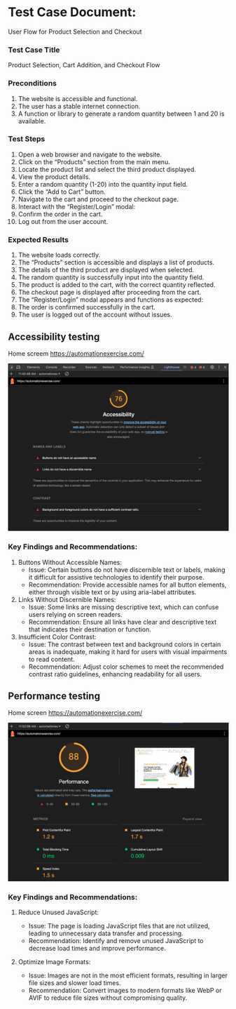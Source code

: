 # Test Case Document: 

User Flow for Product Selection and Checkout

### Test Case Title

Product Selection, Cart Addition, and Checkout Flow

### Preconditions

1.	The website is accessible and functional.
2.	The user has a stable internet connection.
3.	A function or library to generate a random quantity between 1 and 20 is available.

### Test Steps

1.	Open a web browser and navigate to the website.
2.	Click on the “Products” section from the main menu.
3.	Locate the product list and select the third product displayed.
4.	View the product details.
5.	Enter a random quantity (1-20) into the quantity input field.
6.	Click the “Add to Cart” button.
7.	Navigate to the cart and proceed to the checkout page.
8.	Interact with the “Register/Login” modal:
9.	Confirm the order in the cart.
10.	Log out from the user account.

### Expected Results

1.	The website loads correctly.
2.	The “Products” section is accessible and displays a list of products.
3.	The details of the third product are displayed when selected.
4.	The random quantity is successfully input into the quantity field.
5.	The product is added to the cart, with the correct quantity reflected.
6.	The checkout page is displayed after proceeding from the cart.
7.	The “Register/Login” modal appears and functions as expected:
8.	The order is confirmed successfully in the cart.
9.	The user is logged out of the account without issues.

## Accessibility testing

Home screem https://automationexercise.com/

![](assets/accessibilityReport.png)

### Key Findings and Recommendations:

1. Buttons Without Accessible Names:
	- Issue: Certain buttons do not have discernible text or labels, making it difficult for assistive technologies to identify their purpose.
	- Recommendation: Provide accessible names for all button elements, either through visible text or by using aria-label attributes.
2. Links Without Discernible Names:
	- Issue: Some links are missing descriptive text, which can confuse users relying on screen readers.
	- Recommendation: Ensure all links have clear and descriptive text that indicates their destination or function.
3. Insufficient Color Contrast:
	- Issue: The contrast between text and background colors in certain areas is inadequate, making it hard for users with visual impairments to read content.
	- Recommendation: Adjust color schemes to meet the recommended contrast ratio guidelines, enhancing readability for all users.

## Performance testing

Home screen https://automationexercise.com/

![](assets/performanceReport.png)

### Key Findings and Recommendations:

1. Reduce Unused JavaScript:
	- Issue: The page is loading JavaScript files that are not utilized, leading to unnecessary data transfer and processing.
	- Recommendation: Identify and remove unused JavaScript to decrease load times and improve performance.

2. Optimize Image Formats:
	- Issue: Images are not in the most efficient formats, resulting in larger file sizes and slower load times.
	- Recommendation: Convert images to modern formats like WebP or AVIF to reduce file sizes without compromising quality.


